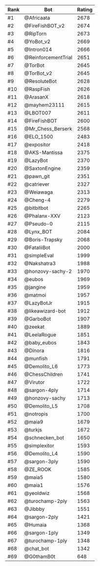 Rank|Bot|Rating
---|---|---
#1|@Africaata|2678
#2|@FireFishBOT_v2|2674
#3|@RipTorn|2673
#4|@YoBot_v2|2669
#5|@Intron014|2666
#6|@ReinforcementTrial|2651
#7|@TorBot|2645
#8|@TorBot_v2|2645
#9|@ResoluteBot|2628
#10|@RaspFish|2626
#11|@ArasanX|2618
#12|@mayhem23111|2615
#13|@LBOT007|2611
#14|@FireFishBOT|2600
#15|@Mr_Chess_Berserk|2568
#16|@ELO_1500|2483
#17|@expositor|2418
#18|@AKS-Mantissa|2375
#19|@LazyBot|2370
#20|@SaxtonEngine|2359
#21|@pawn_git|2351
#22|@catriever|2327
#23|@Weiawaga|2313
#24|@Cheng-4|2279
#25|@bitbitbot|2265
#26|@Phalanx-XXV|2123
#27|@Pseudo-0|2115
#28|@Lynx_BOT|2084
#29|@Boris-Trapsky|2068
#30|@FataliiBot|2000
#31|@simpleEval|1999
#32|@Nakshatra3|1988
#33|@honzovy-sachy-2|1970
#34|@eubos|1969
#35|@jangine|1959
#36|@matmoi|1957
#37|@LazyBotJr|1915
#38|@likeawizard-bot|1912
#39|@GarboBot|1907
#40|@zeekat|1889
#41|@LeelaRogue|1851
#42|@baby_eubos|1843
#43|@Dinora|1816
#44|@munfish|1791
#45|@Demolito_L6|1773
#46|@ChessChildren|1741
#47|@Virutor|1722
#48|@sargon-4ply|1714
#49|@honzovy-sachy|1713
#50|@Demolito_L5|1708
#51|@notropis|1700
#52|@maia9|1679
#53|@turkjs|1672
#54|@schnecken_bot|1650
#55|@simplexitor|1593
#56|@Demolito_L4|1590
#57|@sargon-3ply|1590
#58|@ZE_ROOK|1585
#59|@maia5|1580
#60|@maia1|1576
#61|@yeoldwiz|1568
#62|@turochamp-2ply|1563
#63|@Jibbby|1551
#64|@sargon-2ply|1421
#65|@Humaia|1368
#66|@sargon-1ply|1349
#67|@turochamp-1ply|1348
#68|@chat_bot|1342
#69|@G0thamB0t|648

